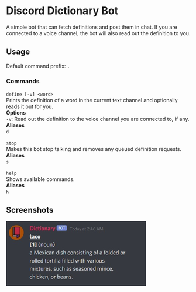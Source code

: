 # Discord Dictionary Bot

A simple bot that can fetch definitions and post them in chat. If you are connected to a voice channel, the bot will also read out the definition to you.

## Usage
Default command prefix: `.`<br>

### Commands
`define [-v] <word>`<br>
Prints the definition of a word in the current text channel and optionally reads it out for you.<br>
**Options**<br>
`-v`: Read out the definition to the voice channel you are connected to, if any.<br>
**Aliases**<br>
`d`

`stop`<br>
Makes this bot stop talking and removes any queued definition requests.<br>
**Aliases**<br>
`s`

`help`<br>
Shows available commands.<br>
**Aliases**<br>
`h`

## Screenshots
![test](https://github.com/TychoTheTaco/Discord-Dictionary-Bot/blob/master/media/taco.jpg)

